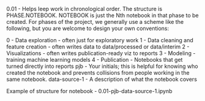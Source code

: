 

0.01 - Helps leep work in chronological order. The structure is PHASE.NOTEBOOK. 
NOTEBOOK is just the Nth notebook in that phase to be created. For phases of the project, we generally use a scheme like the following, but you are welcome to design your own conventions:

0 - Data exploration - often just for exploratory work
1 - Data cleaning and feature creation - often writes data to data/processed or data/interim
2 - Visualizations - often writes publication-ready viz to reports
3 - Modeling - training machine learning models
4 - Publication - Notebooks that get turned directly into reports
pjb - Your initials; this is helpful for knowing who created the notebook and prevents collisions from people working in the same notebook.
data-source-1 - A description of what the notebook covers

Example of structure for notebook -  0.01-pjb-data-source-1.ipynb
